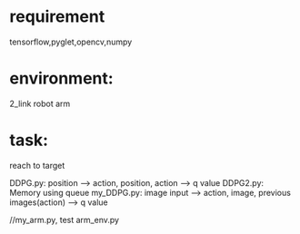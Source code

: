 # requirement
tensorflow,pyglet,opencv,numpy

# environment: 
2_link robot arm

# task: 
reach to target

DDPG.py: position --> action, position, action --> q value
DDPG2.py: Memory using queue
my_DDPG.py: image input --> action, image, previous images(action) --> q value

//my_arm.py, test arm_env.py
